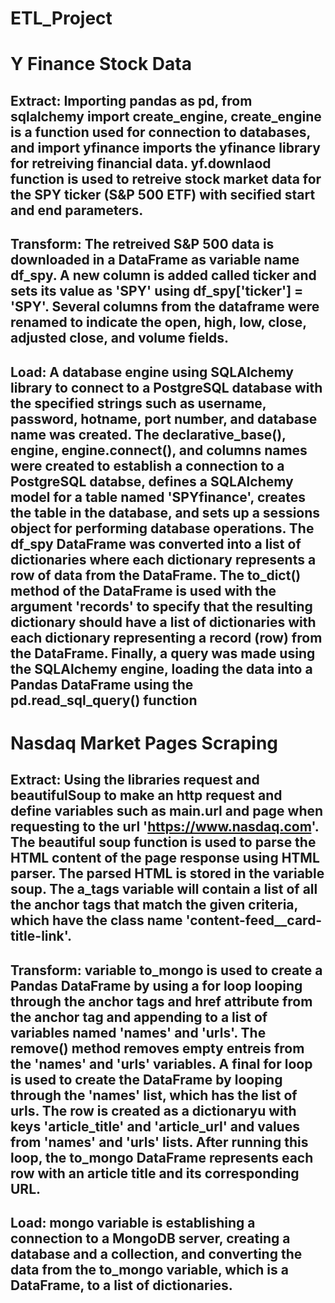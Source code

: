 # ETL_Project

# Y Finance Stock Data

## Extract: Importing pandas as pd, from sqlalchemy import create_engine, create_engine is a function used for connection to databases, and import yfinance imports the yfinance library for retreiving financial data. yf.downlaod function is used to retreive stock market data for the SPY ticker (S&P 500 ETF) with secified start and end parameters. 

## Transform: The retreived S&P 500 data is downloaded in a DataFrame as variable name df_spy. A new column is added called ticker and sets its value as 'SPY' using df_spy['ticker'] = 'SPY'. Several columns from the dataframe were renamed to indicate the open, high, low, close, adjusted close, and volume fields. 

## Load: A database engine using SQLAlchemy library to connect to a PostgreSQL database with the specified strings such as username, password, hotname, port number, and database name was created. The declarative_base(), engine, engine.connect(), and columns names were created to establish a connection to a PostgreSQL databse, defines a SQLAlchemy model for a table named 'SPYfinance', creates the table in the database, and sets up a sessions object for performing database operations. The df_spy DataFrame was converted into a list of dictionaries where each dictionary represents a row of data from the DataFrame. The to_dict() method of the DataFrame is used with the argument 'records' to specify that the resulting dictionary should have a list of dictionaries with each dictionary representing a record (row) from the DataFrame. Finally, a query was made using the SQLAlchemy engine, loading the data into a Pandas DataFrame using the pd.read_sql_query() function



# Nasdaq Market Pages Scraping

## Extract: Using the libraries request and beautifulSoup to make an http request and define variables such as main.url and page when requesting to the url 'https://www.nasdaq.com'. The beautiful soup function is used to parse the HTML content of the page response using HTML parser. The parsed HTML is stored in the variable soup. The a_tags variable will contain a list of all the anchor tags that match the given criteria, which have the class name 'content-feed__card-title-link'. 

## Transform: variable to_mongo is used to create a Pandas DataFrame by using a for loop looping through the anchor tags and href attribute from the anchor tag and appending to a list of variables named 'names' and 'urls'. The remove() method removes empty entreis from the 'names' and 'urls' variables. A final for loop is used to create the DataFrame by looping through the 'names' list, which has the list of urls. The row is created as a dictionaryu with keys 'article_title' and 'article_url' and values from 'names' and 'urls' lists. After running this loop, the to_mongo DataFrame represents each row with an article title and its corresponding URL. 

## Load: mongo variable is establishing a connection to a MongoDB server, creating a database and a collection, and converting the data from the to_mongo variable, which is a DataFrame, to a list of dictionaries. 


